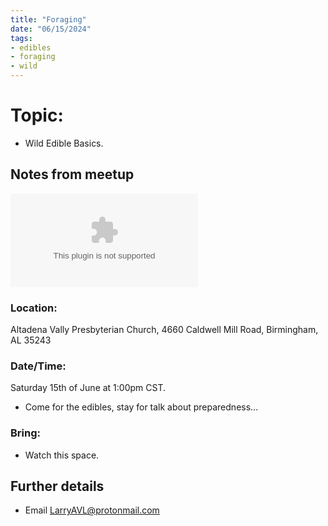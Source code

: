 ```yaml
---
title: "Foraging"
date: "06/15/2024"
tags:
- edibles
- foraging
- wild
---
```

# Topic:
- Wild Edible Basics.

## Notes from meetup
![Wild Edibles Powerpoint](images/Wild-Edibles-Basics.pptx)

### Location:
Altadena Vally Presbyterian Church, 4660 Caldwell Mill Road, Birmingham, AL 35243
### Date/Time:
Saturday 15th of June at 1:00pm CST.
- Come for the edibles, stay for talk about preparedness...
### Bring:
- Watch this space.
## Further details
- Email [LarryAVL@protonmail.com](mailto:LarryAVL@protonmail.com)